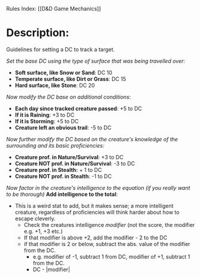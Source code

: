 Rules Index: [[D&D Game Mechanics]]
# Description:
Guidelines for setting a DC to track a target. 

*Set the base DC using the type of surface that was being travelled over*:
-  **Soft surface, like Snow or Sand**: DC 10
-  **Temperate surface, like Dirt or Grass**: DC 15
-  **Hard surface, like Stone**: DC 20

*Now modify the DC base on additional conditions*:
-  **Each day since tracked creature passed**: +5 to DC
-  **If it is Raining**: +3 to DC
-  **If it is Storming**: +5 to DC 
-  **Creature left an obvious trail**: -5 to DC

*Now further modify the DC based on the creature's knowledge of the surrounding and its basic  proficiencies:*
-   **Creature prof. in Nature/Survival**: +3 to DC
-  **Creature NOT prof. in Nature/Survival**: -3 to DC
-  **Creature prof. in Stealth:** + 1 to DC
-  **Creature NOT prof. in Stealth**: -1 to DC

*Now factor in the creature's intelligence to the equation (if you really want to be thorough)*
**Add intelligence to the total**:
-  This is a weird stat to add, but it makes sense; a more intelligent creature, regardless of proficiencies will think harder about how to escape cleverly.
	-  Check the creatures intelligence *modifier* (not the score, the modifier e.g. +1, +3 etc.)
	-  If that modifier is above +2, add the modifier - 2 to the DC
	-  if that modifier is 2 or below, subtract the abs. value of the modifier from the DC. 
		-  e.g. modifier of -1, subtract 1 from DC, modifier of +1, subtract 1 from the DC.
		-  DC - |modifier|